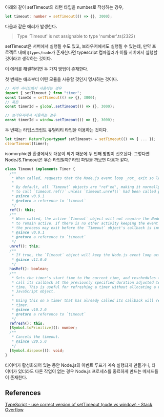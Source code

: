 아래와 같이 setTimeout의 리턴 타입을 number로 작성하는 경우,

```typescript
let timeout: number = setTimeout(() => {}, 3000);
```

다음과 같은 에러가 발생한다.

> Type 'Timeout' is not assignable to type 'number'.ts(2322)

setTimeout은 서버에서 실행될 수도 있고, 브라우저에서도 실행될 수 있는데, 만약 프로젝트 내에 `@types/node`가 존재한다면 typescript 컴파일러가 이를 서버에서 실행할 것이라고 생각하는 것이다.

이 에러를 해결하려면 두 가지 방법이 존재한다.

첫 번째는 애초부터 어떤 모듈을 사용할 것인지 명시하는 것이다.

```typescript
// 서버 사이드에서 사용하는 경우
import { setTimeout } from "timer";
const timeId = setTimeout(() => {}, 3000);
// 혹은
const timerId = global.setTimeout(() => {}, 3000);

// 브라우저에서 사용하는 경우
const timerId = window.setTimeout(() => {}, 3000);
```

두 번째는 타입스크립트 유틸리티 타입을 이용하는 것이다.

```typescript
let timer: ReturnType<typeof setTimeout> = setTimeout(() => { ... });
clearTimeout(timer);
```

isomorphic한 환경에서도 대응이 되기 때문에 두 번째 방법이 선호된다.
그렇다면 NodeJS.Timeout은 무슨 타입일까? 타입 파일을 까보면 다음과 같다.

```typescript
class Timeout implements Timer {
  /**
   * When called, requests that the Node.js event loop _not_ exit so long as the`Timeout` is active. Calling `timeout.ref()` multiple times will have no effect.
   *
   * By default, all `Timeout` objects are "ref'ed", making it normally unnecessary
   * to call `timeout.ref()` unless `timeout.unref()` had been called previously.
   * @since v0.9.1
   * @return a reference to `timeout`
   */
  ref(): this;
  /**
   * When called, the active `Timeout` object will not require the Node.js event loop
   * to remain active. If there is no other activity keeping the event loop running,
   * the process may exit before the `Timeout` object's callback is invoked. Calling `timeout.unref()` multiple times will have no effect.
   * @since v0.9.1
   * @return a reference to `timeout`
   */
  unref(): this;
  /**
   * If true, the `Timeout` object will keep the Node.js event loop active.
   * @since v11.0.0
   */
  hasRef(): boolean;
  /**
   * Sets the timer's start time to the current time, and reschedules the timer to
   * call its callback at the previously specified duration adjusted to the current
   * time. This is useful for refreshing a timer without allocating a new
   * JavaScript object.
   *
   * Using this on a timer that has already called its callback will reactivate the
   * timer.
   * @since v10.2.0
   * @return a reference to `timeout`
   */
  refresh(): this;
  [Symbol.toPrimitive](): number;
  /**
   * Cancels the timeout.
   * @since v20.5.0
   */
  [Symbol.dispose](): void;
}
```

타이머가 활성화되어 있는 동안 Node.js의 이벤트 루프가 계속 실행되게 만들거나, 타이머가 있더라도 다른 작업이 없는 경우 Node.js 프로세스를 종료하게 만드는 메서드들이 존재한다.

## References

[TypeScript - use correct version of setTimeout (node vs window) - Stack Overflow](https://stackoverflow.com/questions/45802988/typescript-use-correct-version-of-settimeout-node-vs-window)
